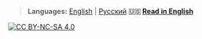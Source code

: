 > **Languages:** [English](README.md) | [Русский](README.ru.md)
> **🇺🇸 [Read in English](README.md)**

[![CC BY-NC-SA 4.0](https://img.shields.io/badge/License-CC%20BY--NC--SA%204.0-lightgrey.svg)](https://creativecommons.org/licenses/by-nc-sa/4.0/)
